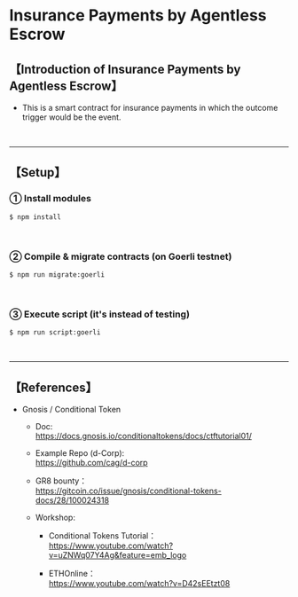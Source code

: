 # Insurance Payments by Agentless Escrow
## 【Introduction of Insurance Payments by Agentless Escrow】
- This is a smart contract for insurance payments in which the outcome trigger would be the event.

&nbsp;

***

## 【Setup】
### ① Install modules
```
$ npm install
```

<br>

### ② Compile & migrate contracts (on Goerli testnet)
```
$ npm run migrate:goerli
```

<br>

### ③ Execute script (it's instead of testing)
```
$ npm run script:goerli
```


&nbsp;

***

## 【References】
- Gnosis / Conditional Token  
  - Doc:   
    https://docs.gnosis.io/conditionaltokens/docs/ctftutorial01/

  - Example Repo (d-Corp):    
    https://github.com/cag/d-corp

  - GR8 bounty：    
    https://gitcoin.co/issue/gnosis/conditional-tokens-docs/28/100024318

  - Workshop:  
    - Conditional Tokens Tutorial：  
      https://www.youtube.com/watch?v=uZNWq07Y4Ag&feature=emb_logo

    - ETHOnline：  
      https://www.youtube.com/watch?v=D42sEEtzt08

